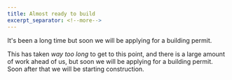 ```yaml
---
title: Almost ready to build
excerpt_separator: <!--more-->
---
```


It's been a long time but soon we will be applying for a building permit.

<!--more-->

This has taken *way too long* to get to this point, and there is a large amount of work ahead of us, but soon we will be applying for a building permit. Soon after that we will be starting construction.
